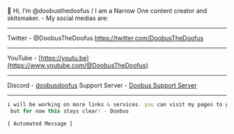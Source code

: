 👋 Hi, I’m @doobusthedoofus / 
I am a Narrow One content creator and skitsmaker. -
My social medias are:

_______________________________
Twitter - @DoobusTheDoofus https://twitter.com/DoobusTheDoofus 
_______________________________
YouTube - [https://youtu.be](https://www.youtube.com/@DoobusTheDoofus)
_______________________________
Discord - [doobusdoofus](https://discordapp.com/users/1207789908580765708/)
Support Server - [Doobus Support Server](https://discord.gg/mPHkfq9TS4)
_______________________________
```javascript
i will be working on more links & services. you can visit my pages to get more info if you want,
 but for now this stays clear! - Doobus

{ Automated Message }
